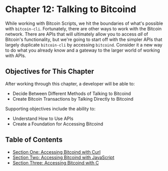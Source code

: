 # Chapter 12: Talking to Bitcoind

While working with Bitcoin Scripts, we hit the boundaries of what's possible with `bitcoin-cli`. Fortunately, there are other ways to work with the Bitcoin network. There are APIs that will ultimately allow you to access _all_ of Bitcoin's functionality, but we're going to start off with the simpler APIs that largely duplicate `bitcoin-cli` by accessing `bitcoind`. Consider it a new way to do what you already know and a gateway to the larger world of working with APIs.

## Objectives for This Chapter

After working through this chapter, a developer will be able to:

   * Decide Between Different Methods of Talking to Bitcoind
   * Create Bitcoin Transactions by Talking Directly to Bitcoind
   
Supporting objectives include the ability to:

   * Understand How to Use APIs
   * Create a Foundation for Accessing Bitcoind 
   
## Table of Contents

  * [Section One: Accessing Bitcoind with Curl](12_1_Accessing_Bitcoind_with_Curl.md)
  * [Section Two: Accessing Bitcoind with JavaScript](12_1_Accessing_Bitcoind_with_JavaScript.md) 
  * [Section Three: Accessing Bitcoind with C](12_1_Accessing_Bitcoind_with_C.md)
